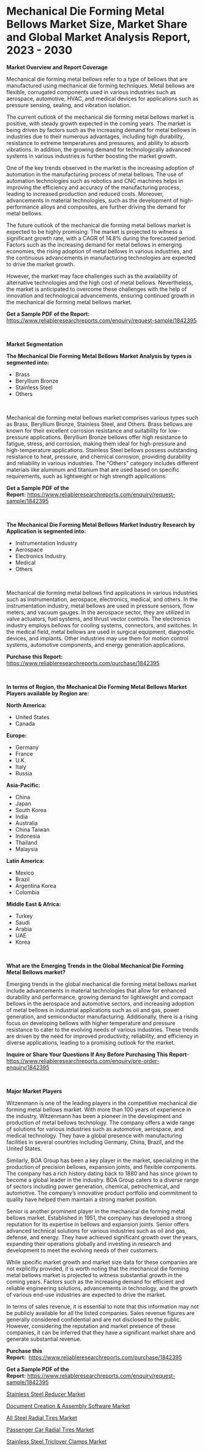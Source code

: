 <p><h1>Mechanical Die Forming Metal Bellows Market Size, Market Share and Global Market Analysis Report, 2023 - 2030</h1></p><p><strong>Market Overview and Report Coverage</strong></p>
<p><p>Mechanical die forming metal bellows refer to a type of bellows that are manufactured using mechanical die forming techniques. Metal bellows are flexible, corrugated components used in various industries such as aerospace, automotive, HVAC, and medical devices for applications such as pressure sensing, sealing, and vibration isolation.</p><p>The current outlook of the mechanical die forming metal bellows market is positive, with steady growth expected in the coming years. The market is being driven by factors such as the increasing demand for metal bellows in industries due to their numerous advantages, including high durability, resistance to extreme temperatures and pressures, and ability to absorb vibrations. In addition, the growing demand for technologically advanced systems in various industries is further boosting the market growth.</p><p>One of the key trends observed in the market is the increasing adoption of automation in the manufacturing process of metal bellows. The use of automation technologies such as robotics and CNC machines helps in improving the efficiency and accuracy of the manufacturing process, leading to increased production and reduced costs. Moreover, advancements in material technologies, such as the development of high-performance alloys and composites, are further driving the demand for metal bellows.</p><p>The future outlook of the mechanical die forming metal bellows market is expected to be highly promising. The market is projected to witness a significant growth rate, with a CAGR of 14.8% during the forecasted period. Factors such as the increasing demand for metal bellows in emerging economies, the rising adoption of metal bellows in various industries, and the continuous advancements in manufacturing technologies are expected to drive the market growth.</p><p>However, the market may face challenges such as the availability of alternative technologies and the high cost of metal bellows. Nevertheless, the market is anticipated to overcome these challenges with the help of innovation and technological advancements, ensuring continued growth in the mechanical die forming metal bellows market.</p></p>
<p><strong>Get a Sample PDF of the Report:</strong> <a href="https://www.reliableresearchreports.com/enquiry/request-sample/1842395">https://www.reliableresearchreports.com/enquiry/request-sample/1842395</a></p>
<p>&nbsp;</p>
<p><strong>Market Segmentation</strong></p>
<p><strong>The Mechanical Die Forming Metal Bellows Market Analysis by types is segmented into:</strong></p>
<p><ul><li>Brass</li><li>Beryllium Bronze</li><li>Stainless Steel</li><li>Others</li></ul></p>
<p>&nbsp;</p>
<p><p>Mechanical die forming metal bellows market comprises various types such as Brass, Beryllium Bronze, Stainless Steel, and Others. Brass bellows are known for their excellent corrosion resistance and suitability for low-pressure applications. Beryllium Bronze bellows offer high resistance to fatigue, stress, and corrosion, making them ideal for high-pressure and high-temperature applications. Stainless Steel bellows possess outstanding resistance to heat, pressure, and chemical corrosion, providing durability and reliability in various industries. The "Others" category includes different materials like aluminum and titanium that are used based on specific requirements, such as lightweight or high strength applications.</p></p>
<p><strong>Get a Sample PDF of the Report:</strong>&nbsp;<a href="https://www.reliableresearchreports.com/enquiry/request-sample/1842395">https://www.reliableresearchreports.com/enquiry/request-sample/1842395</a></p>
<p>&nbsp;</p>
<p><strong>The Mechanical Die Forming Metal Bellows Market Industry Research by Application is segmented into:</strong></p>
<p><ul><li>Instrumentation Industry</li><li>Aerospace</li><li>Electronics Industry</li><li>Medical</li><li>Others</li></ul></p>
<p>&nbsp;</p>
<p><p>Mechanical die forming metal bellows find applications in various industries such as instrumentation, aerospace, electronics, medical, and others. In the instrumentation industry, metal bellows are used in pressure sensors, flow meters, and vacuum gauges. In the aerospace sector, they are utilized in valve actuators, fuel systems, and thrust vector controls. The electronics industry employs bellows for cooling systems, connectors, and switches. In the medical field, metal bellows are used in surgical equipment, diagnostic devices, and implants. Other industries may use them for motion control systems, automotive components, and energy generation applications.</p></p>
<p><strong>Purchase this Report:</strong>&nbsp; <a href="https://www.reliableresearchreports.com/purchase/1842395">https://www.reliableresearchreports.com/purchase/1842395</a></p>
<p>&nbsp;</p>
<p><strong>In terms of Region, the Mechanical Die Forming Metal Bellows Market Players available by Region are:</strong></p>
<p>
    <p> <strong> North America: </strong>
        <ul>
            <li>United States</li>
            <li>Canada</li>
        </ul>
        </p> 
    <p> <strong> Europe: </strong>
        <ul>
            <li>Germany</li>
            <li>France</li>
            <li>U.K.</li>
            <li>Italy</li>
            <li>Russia</li>
        </ul>
        </p> 
    <p> <strong> Asia-Pacific: </strong>
        <ul>
            <li>China</li>
            <li>Japan</li>
            <li>South Korea</li>
            <li>India</li>
            <li>Australia</li>
            <li>China Taiwan</li>
            <li>Indonesia</li>
            <li>Thailand</li>
            <li>Malaysia</li>
        </ul>
        </p> 
    <p> <strong> Latin America: </strong>
        <ul>
            <li>Mexico</li>
            <li>Brazil</li>
            <li>Argentina Korea</li>
            <li>Colombia</li>
        </ul>
        </p> 
    <p> <strong> Middle East & Africa: </strong>
        <ul>
            <li>Turkey</li>
            <li>Saudi</li>
            <li>Arabia</li>
            <li>UAE</li>
            <li>Korea</li>
        </ul>
    </p>
    </p>
<p>&nbsp;</p>
<p><strong>What are the Emerging Trends in the Global Mechanical Die Forming Metal Bellows market?</strong></p>
<p><p>Emerging trends in the global mechanical die forming metal bellows market include advancements in material technologies that allow for enhanced durability and performance, growing demand for lightweight and compact bellows in the aerospace and automotive sectors, and increasing adoption of metal bellows in industrial applications such as oil and gas, power generation, and semiconductor manufacturing. Additionally, there is a rising focus on developing bellows with higher temperature and pressure resistance to cater to the evolving needs of various industries. These trends are driven by the need for improved productivity, reliability, and efficiency in diverse applications, leading to a promising outlook for the market.</p></p>
<p><strong>Inquire or Share Your Questions If Any Before Purchasing This Report</strong>- <a href="https://www.reliableresearchreports.com/enquiry/pre-order-enquiry/1842395">https://www.reliableresearchreports.com/enquiry/pre-order-enquiry/1842395</a></p>
<p>&nbsp;</p>
<p><strong>Major Market Players</strong></p>
<p><p>Witzenmann is one of the leading players in the competitive mechanical die forming metal bellows market. With more than 100 years of experience in the industry, Witzenmann has been a pioneer in the development and production of metal bellows technology. The company offers a wide range of solutions for various industries such as automotive, aerospace, and medical technology. They have a global presence with manufacturing facilities in several countries including Germany, China, Brazil, and the United States.</p><p>Similarly, BOA Group has been a key player in the market, specializing in the production of precision bellows, expansion joints, and flexible components. The company has a rich history dating back to 1880 and has since grown to become a global leader in the industry. BOA Group caters to a diverse range of sectors including power generation, chemical, petrochemical, and automotive. The company’s innovative product portfolio and commitment to quality have helped them maintain a strong market position.</p><p>Senior is another prominent player in the mechanical die forming metal bellows market. Established in 1951, the company has developed a strong reputation for its expertise in bellows and expansion joints. Senior offers advanced technical solutions for various industries such as oil and gas, defense, and energy. They have achieved significant growth over the years, expanding their operations globally and investing in research and development to meet the evolving needs of their customers.</p><p>While specific market growth and market size data for these companies are not explicitly provided, it is worth noting that the mechanical die forming metal bellows market is projected to witness substantial growth in the coming years. Factors such as the increasing demand for efficient and reliable engineering solutions, advancements in technology, and the growth of various end-use industries are expected to drive the market.</p><p>In terms of sales revenue, it is essential to note that this information may not be publicly available for all the listed companies. Sales revenue figures are generally considered confidential and are not disclosed to the public. However, considering the reputation and market presence of these companies, it can be inferred that they have a significant market share and generate substantial revenue.</p></p>
<p><strong>Purchase this Report:</strong>&nbsp;&nbsp;<a href="https://www.reliableresearchreports.com/purchase/1842395">https://www.reliableresearchreports.com/purchase/1842395</a></p>
<p></p>
<p><strong>Get a Sample PDF of the Report:</strong>&nbsp;<a href="https://www.reliableresearchreports.com/enquiry/request-sample/1842395">https://www.reliableresearchreports.com/enquiry/request-sample/1842395</a></p>
<p><p><a href="https://www.linkedin.com/pulse/stainless-steel-reducer-market-share-amp-new-trends/">Stainless Steel Reducer Market</a></p><p><a href="https://github.com/scarol104/Market-Research-Report-List-1/blob/main/document-creation-assembly-software-market.md">Document Creation & Assembly Software Market</a></p><p><a href="https://medium.com/@mariad13206/all-steel-radial-tires-market-analysis-and-sze-forecasted-for-period-from-2023-to-2030-fe9bac04f898">All Steel Radial Tires Market</a></p><p><a href="https://medium.com/@rosm15203/passenger-car-radial-tires-market-research-report-its-history-and-forecast-2023-to-2030-ca49a5f9e8c6">Passenger Car Radial Tires Market</a></p><p><a href="https://www.linkedin.com/pulse/stainless-steel-triclover-clamps-market-challenges-opportunities/">Stainless Steel Triclover Clamps Market</a></p></p>